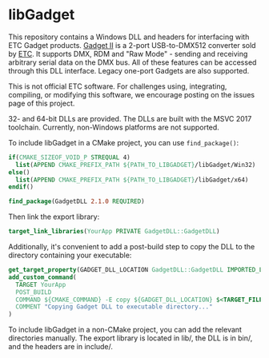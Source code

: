 # libGadget

This repository contains a Windows DLL and headers for interfacing with ETC
Gadget products.
[Gadget II](https://www.etcconnect.com/Products/Networking/Gadget-II/Features.aspx)
is a 2-port USB-to-DMX512 converter sold by [ETC](https://www.etcconnect.com).
It supports DMX, RDM and "Raw Mode" - sending and receiving arbitrary serial
data on the DMX bus. All of these features can be accessed through this DLL
interface. Legacy one-port Gadgets are also supported.

This is not official ETC software. For challenges using, integrating, compiling,
or modifying this software, we encourage posting on the issues page of this project.

32- and 64-bit DLLs are provided. The DLLs are built with the MSVC 2017
toolchain. Currently, non-Windows platforms are not supported.

To include libGadget in a CMake project, you can use `find_package()`:

```cmake
if(CMAKE_SIZEOF_VOID_P STREQUAL 4)
  list(APPEND CMAKE_PREFIX_PATH ${PATH_TO_LIBGADGET}/libGadget/Win32)
else()
  list(APPEND CMAKE_PREFIX_PATH ${PATH_TO_LIBGADGET}/libGadget/x64)
endif()

find_package(GadgetDLL 2.1.0 REQUIRED)
```

Then link the export library:

```cmake
target_link_libraries(YourApp PRIVATE GadgetDLL::GadgetDLL)
```

Additionally, it's convenient to add a post-build step to copy the DLL to the
directory containing your executable:
```cmake
get_target_property(GADGET_DLL_LOCATION GadgetDLL::GadgetDLL IMPORTED_LOCATION_RELEASE)
add_custom_command(
  TARGET YourApp
  POST_BUILD
  COMMAND ${CMAKE_COMMAND} -E copy ${GADGET_DLL_LOCATION} $<TARGET_FILE_DIR:YourApp>
  COMMENT "Copying Gadget DLL to executable directory..."
)
```

To include libGadget in a non-CMake project, you can add the relevant
directories manually. The export library is located in lib/, the DLL is in bin/,
and the headers are in include/.
